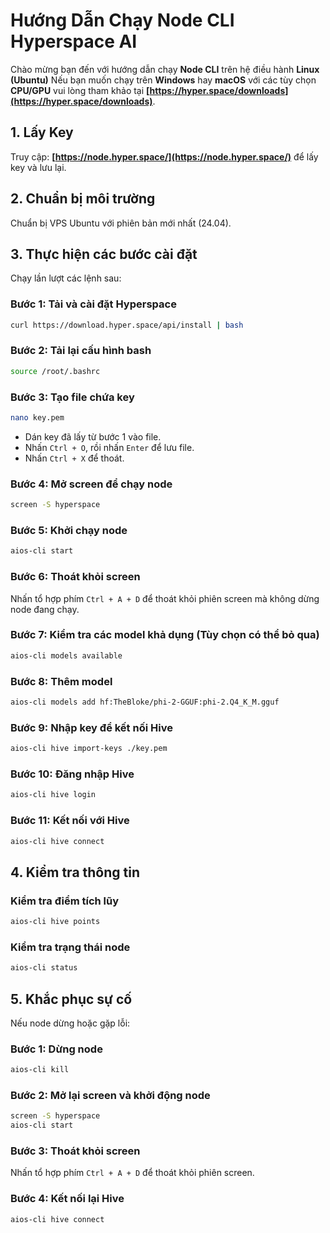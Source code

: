 # Hướng Dẫn Chạy Node CLI Hyperspace AI

Chào mừng bạn đến với hướng dẫn chạy **Node CLI** trên hệ điều hành **Linux (Ubuntu)** Nếu bạn muốn chạy trên **Windows** hay **macOS** với các tùy chọn **CPU/GPU** vui lòng tham khảo tại **[https://hyper.space/downloads](https://hyper.space/downloads)**.

## 1. Lấy Key
Truy cập: **[https://node.hyper.space/](https://node.hyper.space/)** để lấy key và lưu lại.

## 2. Chuẩn bị môi trường
Chuẩn bị VPS Ubuntu với phiên bản mới nhất (24.04).

## 3. Thực hiện các bước cài đặt

Chạy lần lượt các lệnh sau:

### Bước 1: Tải và cài đặt Hyperspace
```bash
curl https://download.hyper.space/api/install | bash
```

### Bước 2: Tải lại cấu hình bash
```bash
source /root/.bashrc
```

### Bước 3: Tạo file chứa key
```bash
nano key.pem
```
- Dán key đã lấy từ bước 1 vào file.
- Nhấn `Ctrl + O`, rồi nhấn `Enter` để lưu file.
- Nhấn `Ctrl + X` để thoát.

### Bước 4: Mở screen để chạy node
```bash
screen -S hyperspace
```

### Bước 5: Khởi chạy node
```bash
aios-cli start
```

### Bước 6: Thoát khỏi screen
Nhấn tổ hợp phím `Ctrl + A + D` để thoát khỏi phiên screen mà không dừng node đang chạy.

### Bước 7: Kiểm tra các model khả dụng (Tùy chọn có thể bỏ qua)
```bash
aios-cli models available
```

### Bước 8: Thêm model
```bash
aios-cli models add hf:TheBloke/phi-2-GGUF:phi-2.Q4_K_M.gguf
```

### Bước 9: Nhập key để kết nối Hive
```bash
aios-cli hive import-keys ./key.pem
```

### Bước 10: Đăng nhập Hive
```bash
aios-cli hive login
```

### Bước 11: Kết nối với Hive
```bash
aios-cli hive connect
```

## 4. Kiểm tra thông tin

### Kiểm tra điểm tích lũy
```bash
aios-cli hive points
```

### Kiểm tra trạng thái node
```bash
aios-cli status
```

## 5. Khắc phục sự cố

Nếu node dừng hoặc gặp lỗi:

### Bước 1: Dừng node
```bash
aios-cli kill
```

### Bước 2: Mở lại screen và khởi động node
```bash
screen -S hyperspace
aios-cli start
```

### Bước 3: Thoát khỏi screen
Nhấn tổ hợp phím `Ctrl + A + D` để thoát khỏi phiên screen.

### Bước 4: Kết nối lại Hive
```bash
aios-cli hive connect
```
